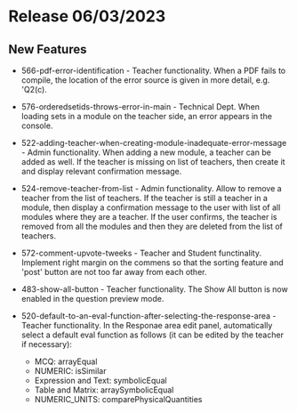 # Release 06/03/2023

## New Features

- 566-pdf-error-identification - Teacher functionality. When a PDF fails to compile, the location of the error source is given in more detail, e.g. 'Q2(c).
- 576-orderedsetids-throws-error-in-main - Technical Dept. When loading sets in a module on the teacher side, an error appears in the console.
- 522-adding-teacher-when-creating-module-inadequate-error-message - Admin functionality. When adding a new  module, a teacher can be added as well. If the teacher is missing on list of teachers, then create it and display relevant confirmation message.
- 524-remove-teacher-from-list - Admin functionality. Allow to remove a teacher from the list of teachers. If the teacher is still a teacher in a module, then display a confirmation message to the user with list of all modules where they are a teacher. If the user confirms, the teacher is removed from all the modules and then they are deleted from the list of teachers.
- 572-comment-upvote-tweeks - Teacher and Student functinality. Implement right margin on the commens so that the sorting feature and 'post' button are not too far away from each other.
- 483-show-all-button - Teacher functionality. The Show All button is now enabled in the question preview mode.
- 520-default-to-an-eval-function-after-selecting-the-response-area - Teacher functionality. In the Responae area edit panel, automatically select a default eval function as follows (it can be edited by the teacher if necessary):

    - MCQ: arrayEqual
    - NUMERIC: isSimilar
    - Expression and Text: symbolicEqual
    - Table and Matrix: arraySymbolicEqual
    - NUMERIC_UNITS: comparePhysicalQuantities



